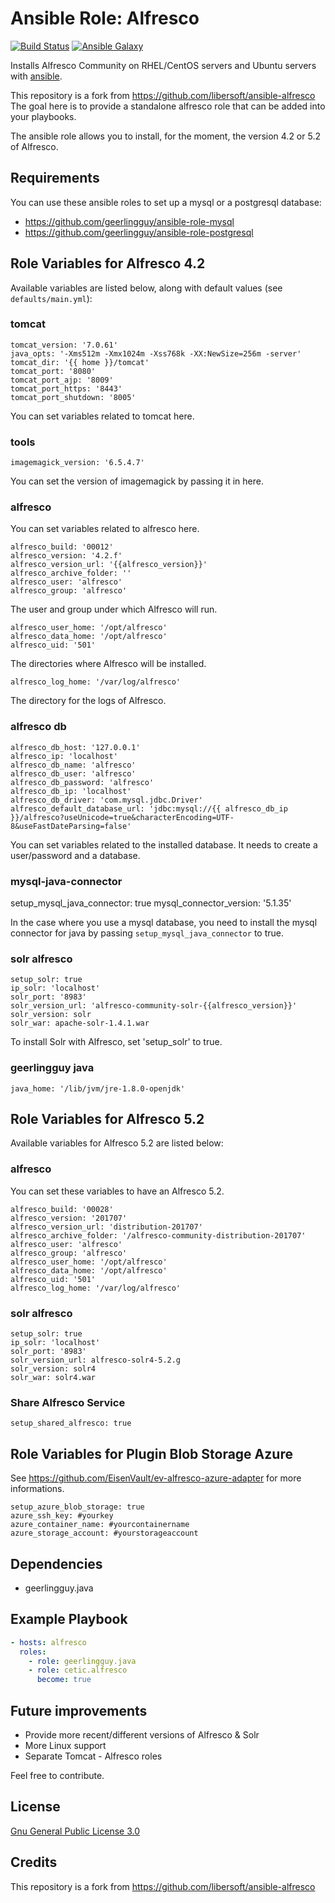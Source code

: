 # Ansible Role: Alfresco

[![Build Status](https://travis-ci.org/cetic/ansible-role-alfresco.svg?branch=master)](https://travis-ci.org/cetic/ansible-role-alfresco)
[![Ansible Galaxy](https://img.shields.io/badge/galaxy-_cetic.alfresco-blue.svg)](https://galaxy.ansible.com/cetic/alfresco/)

Installs Alfresco Community on RHEL/CentOS servers and Ubuntu servers with [ansible](http://www.ansible.com/home).

This repository is a fork from https://github.com/libersoft/ansible-alfresco
The goal here is to provide a standalone alfresco role that can be added into your playbooks.

The ansible role allows you to install, for the moment, the version 4.2 or 5.2 of Alfresco.

## Requirements

You can use these ansible roles to set up a mysql or a postgresql database:
* https://github.com/geerlingguy/ansible-role-mysql
* https://github.com/geerlingguy/ansible-role-postgresql

## Role Variables for Alfresco 4.2

Available variables are listed below, along with default values (see `defaults/main.yml`):

### tomcat

	tomcat_version: '7.0.61'
	java_opts: '-Xms512m -Xmx1024m -Xss768k -XX:NewSize=256m -server'
	tomcat_dir: '{{ home }}/tomcat'
	tomcat_port: '8080'
	tomcat_port_ajp: '8009'
	tomcat_port_https: '8443'
	tomcat_port_shutdown: '8005'
	
You can set variables related to tomcat here.

### tools

	imagemagick_version: '6.5.4.7'
	
You can set the version of imagemagick by passing it in here.

### alfresco

You can set variables related to alfresco here.

	alfresco_build: '00012'
	alfresco_version: '4.2.f'
	alfresco_version_url: '{{alfresco_version}}'
	alfresco_archive_folder: ''
	alfresco_user: 'alfresco'
	alfresco_group: 'alfresco'
	
The user and group under which Alfresco will run.	
	
	alfresco_user_home: '/opt/alfresco'
	alfresco_data_home: '/opt/alfresco'
    alfresco_uid: '501'
	
The directories where Alfresco will be installed.
	
	alfresco_log_home: '/var/log/alfresco'
	
The directory for the logs of Alfresco.
	
### alfresco db

	alfresco_db_host: '127.0.0.1'
	alfresco_ip: 'localhost'
	alfresco_db_name: 'alfresco'
	alfresco_db_user: 'alfresco'
	alfresco_db_password: 'alfresco'
	alfresco_db_ip: 'localhost'
	alfresco_db_driver: 'com.mysql.jdbc.Driver'
	alfresco_default_database_url: 'jdbc:mysql://{{ alfresco_db_ip }}/alfresco?useUnicode=true&characterEncoding=UTF-8&useFastDateParsing=false'

You can set variables related to the installed database. It needs to create a user/password and a database.

### mysql-java-connector

setup_mysql_java_connector: true
mysql_connector_version: '5.1.35'

In the case where you use a mysql database, you need to install the mysql connector for java by passing `setup_mysql_java_connector` to true.
	
### solr alfresco
	
	setup_solr: true
	ip_solr: 'localhost'
	solr_port: '8983'
	solr_version_url: 'alfresco-community-solr-{{alfresco_version}}'
	solr_version: solr
	solr_war: apache-solr-1.4.1.war
	
To install Solr with Alfresco, set 'setup_solr' to true.
	
### geerlingguy java

	java_home: '/lib/jvm/jre-1.8.0-openjdk'
	
## Role Variables for Alfresco 5.2

Available variables for Alfresco 5.2 are listed below:

### alfresco

You can set these variables to have an Alfresco 5.2.

	alfresco_build: '00028'
	alfresco_version: '201707'	
	alfresco_version_url: 'distribution-201707'
	alfresco_archive_folder: '/alfresco-community-distribution-201707'
	alfresco_user: 'alfresco'
	alfresco_group: 'alfresco'	
	alfresco_user_home: '/opt/alfresco'
	alfresco_data_home: '/opt/alfresco'
    alfresco_uid: '501'
	alfresco_log_home: '/var/log/alfresco'

### solr alfresco
	
	setup_solr: true
	ip_solr: 'localhost'
	solr_port: '8983'
	solr_version_url: alfresco-solr4-5.2.g
	solr_version: solr4
	solr_war: solr4.war

### Share Alfresco Service

	setup_shared_alfresco: true

## Role Variables for Plugin Blob Storage Azure 
See https://github.com/EisenVault/ev-alfresco-azure-adapter for more informations.

	setup_azure_blob_storage: true
	azure_ssh_key: #yourkey
	azure_container_name: #yourcontainername
	azure_storage_account: #yourstorageaccount
	
## Dependencies

  - geerlingguy.java

## Example Playbook

```yaml
- hosts: alfresco
  roles:
    - role: geerlingguy.java
    - role: cetic.alfresco
      become: true
```

## Future improvements

*  Provide more recent/different versions of Alfresco & Solr 
*  More Linux support 
*  Separate Tomcat - Alfresco roles

Feel free to contribute.

## License

[Gnu General Public License 3.0](https://www.gnu.org/licenses/gpl.html)

## Credits
This repository is a fork from https://github.com/libersoft/ansible-alfresco
